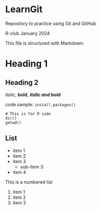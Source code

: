 # LearnGit
Repository to practice using Git and GitHub

R-club January 2024

This file is structured with Markdown:
# Heading 1
## Heading 2

*italic*, **bold**, ***italic and bold***

code sample: `install.packages()`

```
# This is for R code
dir()
getwd()
```


## List
- item 1
- item 2
- item 3
  - sub-item 3
- item 4

This is a numbered list
1. item 1
2. item 2
3. item 3

